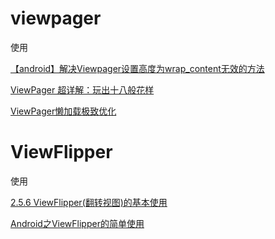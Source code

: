 # viewpager

使用

[【android】解决Viewpager设置高度为wrap_content无效的方法](https://blog.csdn.net/u011494050/article/details/38796561)

[ViewPager 超详解：玩出十八般花样](https://juejin.im/post/5a4c2f496fb9a044fd122631)

[ViewPager懒加载极致优化](https://juejin.im/post/5d37bb8df265da1b8b2ba01a)

# ViewFlipper

使用

[2.5.6 ViewFlipper(翻转视图)的基本使用](https://www.runoob.com/w3cnote/android-tutorial-viewflipper.html)

[Android之ViewFlipper的简单使用](https://segmentfault.com/a/1190000009609268)